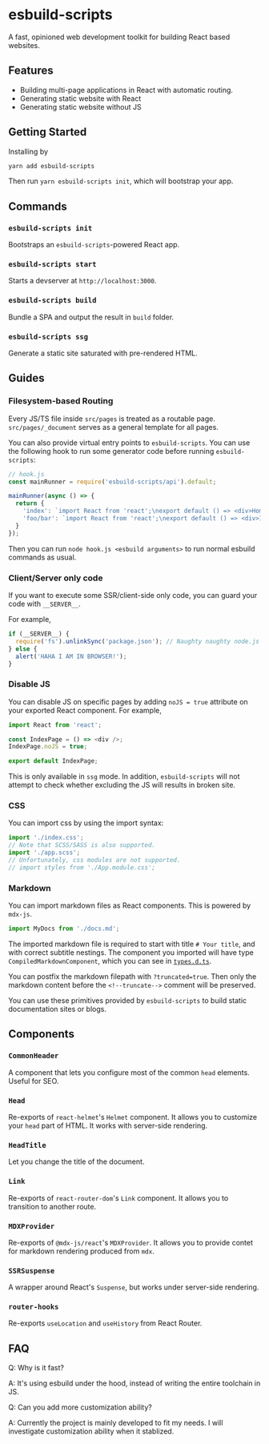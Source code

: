 # esbuild-scripts

A fast, opinioned web development toolkit for building React based websites.

## Features

- Building multi-page applications in React with automatic routing.
- Generating static website with React
- Generating static website without JS

## Getting Started

Installing by

```bash
yarn add esbuild-scripts
```

Then run `yarn esbuild-scripts init`, which will bootstrap your app.

## Commands

### `esbuild-scripts init`

Bootstraps an `esbuild-scripts`-powered React app.

### `esbuild-scripts start`

Starts a devserver at `http://localhost:3000`.

### `esbuild-scripts build`

Bundle a SPA and output the result in `build` folder.

### `esbuild-scripts ssg`

Generate a static site saturated with pre-rendered HTML.

## Guides

### Filesystem-based Routing

Every JS/TS file inside `src/pages` is treated as a routable page. `src/pages/_document` serves as a
general template for all pages.

You can also provide virtual entry points to `esbuild-scripts`. You can use the following hook to
run some generator code before running `esbuild-scripts`:

```js
// hook.js
const mainRunner = require('esbuild-scripts/api').default;

mainRunner(async () => {
  return {
    'index': `import React from 'react';\nexport default () => <div>HomePage</div>`;
    'foo/bar': `import React from 'react';\nexport default () => <div>I'm on foo/bar</div>`;
  }
});
```

Then you can run `node hook.js <esbuild arguments>` to run normal esbuild commands as usual.

### Client/Server only code

If you want to execute some SSR/client-side only code, you can guard your code with `__SERVER__`.

For example,

```typescript
if (__SERVER__) {
  require('fs').unlinkSync('package.json'); // Naughty naughty node.js only code
} else {
  alert('HAHA I AM IN BROWSER!');
}
```

### Disable JS

You can disable JS on specific pages by adding `noJS = true` attribute on your exported React
component. For example,

```typescript
import React from 'react';

const IndexPage = () => <div />;
IndexPage.noJS = true;

export default IndexPage;
```

This is only available in `ssg` mode. In addition, `esbuild-scripts` will not attempt to check
whether excluding the JS will results in broken site.

### CSS

You can import css by using the import syntax:

```typescript
import './index.css';
// Note that SCSS/SASS is also supported.
import './app.scss';
// Unfortunately, css modules are not supported.
// import styles from './App.module.css';
```

### Markdown

You can import markdown files as React components. This is powered by `mdx-js`.

```typescript
import MyDocs from './docs.md';
```

The imported markdown file is required to start with title `# Your title`, and with correct subtitle
nestings. The component you imported will have type `CompiledMarkdownComponent`, which you can see
in [`types.d.ts`](./types.d.ts).

You can postfix the markdown filepath with `?truncated=true`. Then only the markdown content before
the `<!--truncate-->` comment will be preserved.

You can use these primitives provided by `esbuild-scripts` to build static documentation sites or
blogs.

## Components

### `CommonHeader`

A component that lets you configure most of the common `head` elements. Useful for SEO.

### `Head`

Re-exports of `react-helmet`'s `Helmet` component. It allows you to customize your `head` part of
HTML. It works with server-side rendering.

### `HeadTitle`

Let you change the title of the document.

### `Link`

Re-exports of `react-router-dom`'s `Link` component. It allows you to transition to another route.

### `MDXProvider`

Re-exports of `@mdx-js/react`'s `MDXProvider`. It allows you to provide contet for markdown
rendering produced from `mdx`.

### `SSRSuspense`

A wrapper around React's `Suspense`, but works under server-side rendering.

### `router-hooks`

Re-exports `useLocation` and `useHistory` from React Router.

## FAQ

Q: Why is it fast?

A: It's using esbuild under the hood, instead of writing the entire toolchain in JS.

Q: Can you add more customization ability?

A: Currently the project is mainly developed to fit my needs. I will investigate customization
ability when it stablized.
